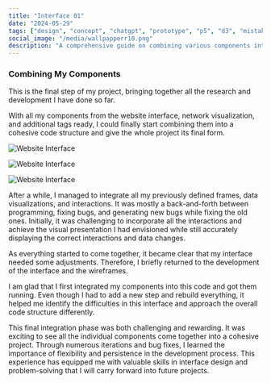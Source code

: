```yaml
---
title: "Interface 01"
date: "2024-05-29"
tags: ["design", "concept", "chatgpt", "prototype", "p5", "d3", "mistakes", "share"]
social_image: "/media/wallpapperr10.png"
description: "A comprehensive guide on combining various components into a cohesive website, addressing challenges in interface design, visual layers, and data dimensions."
---
```


### Combining My Components

This is the final step of my project, bringing together all the research and development I have done so far.

With all my components from the website interface, network visualization, and additional tags ready, I could finally start combining them into a cohesive code structure and give the whole project its final form.

![Website Interface](/media/CFC/webseite1.png)

![Website Interface](/media/CFC/webseite3.png)

![Website Interface](/media/CFC/webseite4.png)

After a while, I managed to integrate all my previously defined frames, data visualizations, and interactions. It was mostly a back-and-forth between programming, fixing bugs, and generating new bugs while fixing the old ones. Initially, it was challenging to incorporate all the interactions and achieve the visual presentation I had envisioned while still accurately displaying the correct interactions and data changes.

As everything started to come together, it became clear that my interface needed some adjustments. Therefore, I briefly returned to the development of the interface and the wireframes.

I am glad that I first integrated my components into this code and got them running. Even though I had to add a new step and rebuild everything, it helped me identify the difficulties in this interface and approach the overall code structure differently.

This final integration phase was both challenging and rewarding. It was exciting to see all the individual components come together into a cohesive project. Through numerous iterations and bug fixes, I learned the importance of flexibility and persistence in the development process. This experience has equipped me with valuable skills in interface design and problem-solving that I will carry forward into future projects.
